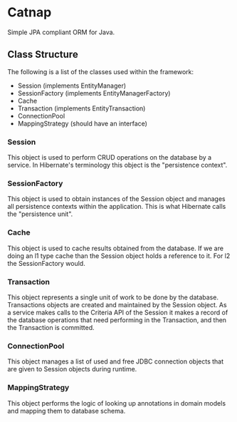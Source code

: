 # Catnap

Simple JPA compliant ORM for Java.

## Class Structure

The following is a list of the classes used within the framework:

 - Session (implements EntityManager)
 - SessionFactory (implements EntityManagerFactory)
 - Cache
 - Transaction (implements EntityTransaction)
 - ConnectionPool
 - MappingStrategy (should have an interface)

### Session
This object is used to perform CRUD operations on the database by a service. In Hibernate's
terminology this object is the "persistence context".

### SessionFactory
This object is used to obtain instances of the Session object and manages all persistence contexts
within the application. This is what Hibernate calls the "persistence unit".

### Cache
This object is used to cache results obtained from the database. If we are doing an l1 type
cache than the Session object holds a reference to it. For l2 the SessionFactory would.

### Transaction
This object represents a single unit of work to be done by the database. Transactions objects
are created and maintained by the Session object. As a service makes calls to the Criteria API
of the Session it makes a record of the database operations that need performing in the Transaction,
and then the Transaction is committed.

### ConnectionPool
This object manages a list of used and free JDBC connection objects that are given to
Session objects during runtime. 

### MappingStrategy
This object performs the logic of looking up annotations in domain models and mapping
them to database schema.